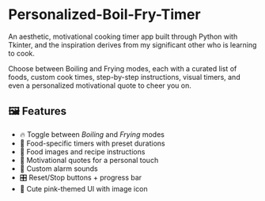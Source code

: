 # Personalized-Boil-Fry-Timer
An aesthetic, motivational cooking timer app built through Python with Tkinter, and the inspiration derives from my significant other who is learning to cook.

Choose between Boiling and Frying modes, each with a curated list of foods, custom cook times, step-by-step instructions, visual timers, and even a personalized motivational quote to cheer you on.

## 🖼 Features

- 🔥 Toggle between *Boiling* and *Frying* modes
- 🥘 Food-specific timers with preset durations
- 📸 Food images and recipe instructions
- 💬 Motivational quotes for a personal touch
- 🎵 Custom alarm sounds
- 🎛️ Reset/Stop buttons + progress bar
- 🎨 Cute pink-themed UI with image icon


